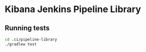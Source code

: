 # Kibana Jenkins Pipeline Library

## Running tests

```bash
cd .ci/pipeline-library
./gradlew test
```